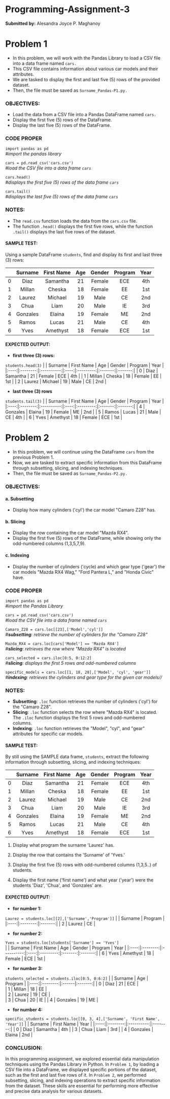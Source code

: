 # Programming-Assignment-3
**Submitted by:** Alesandra Joyce P. Maghanoy

# Problem 1 
- In this problem, we will work with the Pandas Library to load a CSV file into a data frame named `cars.` 
- This CSV file contains information about various car models and their attributes. 
- We are tasked to display the first and last five (5) rows of the provided dataset. 
- Then, the file must be saved as `Surname_Pandas-P1.py.`

### OBJECTIVES:
- Load the data from a CSV file into a Pandas DataFrame named `cars.`
- Display the first five (5) rows of the DataFrame.
- Display the last five (5) rows of the DataFrame.

### CODE PROPER

`import pandas as pd`     
*#import the pandas library*
    
`cars = pd.read_csv('cars.csv')`     
*#load the CSV file into a data frame `cars`*

`cars.head()`     
*#displays the first five (5) rows of the data frame `cars`*

`cars.tail()`     
*#displays the last five (5) rows of the data frame `cars`*

### NOTES:
- The `read.csv` function loads the data from the `cars.csv` file.
- The function `.head()` displays the first five rows, while the function `.tail()` displays the last five rows of the dataset.

#### SAMPLE TEST:
Using a sample DataFrame `students`, find and display its first and last three (3) rows:

|      | Surname  | First Name | Age  | Gender    | Program | Year    |
|:----:|:--------:|:----------:|:----:|:---------:|:-------:|:-------:|
|  0   | Diaz     | Samantha   | 21   |  Female   |  ECE    |  4th    | 
|  1   |  Millan  | Cheska     | 18   |  Female   |  EE     |  1st    |
|  2   | Laurez   | Michael    | 19   |  Male     |  CE     |  2nd    |
|  3   | Chua     | Liam       | 20   |  Male     |  IE     |  3rd    |
|  4   | Gonzales | Elaina     | 19   |  Female   |  ME     |  2nd    |
|  5   | Ramos    | Lucas      | 21   |  Male     |  CE     |  4th    |
|  6   | Yves     | Amethyst   | 18   |  Female   |  ECE    |  1st    |

#### EXPECTED OUTPUT:
- **first three (3) rows:**
  
`students.head(3)`
|      | Surname  | First Name | Age  | Gender    | Program | Year    |
|:----:|:--------:|:----------:|:----:|:---------:|:-------:|:-------:|
|  0   | Diaz     | Samantha   | 21   |  Female   |  ECE    |  4th    | 
|  1   |  Millan  | Cheska     | 18   |  Female   |  EE     |  1st    |
|  2   | Laurez   | Michael    | 19   |  Male     |  CE     |  2nd    |

- **last three (3) rows**
  
`students.tail(3)`
|      | Surname  | First Name | Age  | Gender    | Program | Year    |
|:----:|:--------:|:----------:|:----:|:---------:|:-------:|:-------:|
|  4   | Gonzales | Elaina     | 19   |  Female   |  ME     |  2nd    |
|  5   | Ramos    | Lucas      | 21   |  Male     |  CE     |  4th    |
|  6   | Yves     | Amethyst   | 18   |  Female   |  ECE    |  1st    |


# Problem 2
- In this problem, we will continue using the DataFrame `cars` from the previous Problem 1. 
- Now, we are tasked to extract specific information from this DataFrame through subsetting, slicing, and indexing techniques. 
- Then, the file must be saved as `Surname_Pandas-P2.py.`
  
### OBJECTIVES:
#### a. Subsetting
- Display how many cylinders ('cyl') the car model "Camaro Z28" has.

#### b. Slicing
- Display the row containing the car model "Mazda RX4".
- Display the first five (5) rows of the DataFrame, while showing only the odd-numbered columns (1,3,5,7,9).

#### c. Indexing
- Display the number of cylinders ('cycle) and which gear type ('gear') the car models "Mazda RX4 Wag," "Ford Pantera L," and "Honda Civic" have.

### CODE PROPER

`import pandas as pd`     
*#import the Pandas Library*

`cars = pd.read_csv('cars.csv')`  
*#load the CSV file into a data frame named `cars`*

`Camaro_Z28 = cars.loc[[23],['Model','cyl']]`   
*#**subsetting**: retrieve the number of cylinders for the "Camaro Z28"*

`Mazda_RX4 = cars.loc[cars['Model'] == 'Mazda RX4']`   
*#**slicing**: retrieves the row where "Mazda RX4" is located*

`cars_selected = cars.iloc[0:5, 0:12:2]`   
*#**slicing**: displays the first 5 rows and odd-numbered columns*

`specific_models = cars.loc[[1, 18, 28],['Model', 'cyl', 'gear']]`   
*#**indexing**: retrieves the cylinders and gear type for the given car models//*

### NOTES:
- **Subsetting**: `.loc` function retrieves the number of cylinders ('cyl') for the "Camaro Z28".
- **Slicing**: `.loc` function selects the row where "Mazda RX4" is located. The `.iloc` function displays the first 5 rows and odd-numbered columns.
- **Indexing**: `.loc` function retrieves the "Model", "cyl", and "gear" attributes for specific car models.

#### SAMPLE TEST:
By still using the SAMPLE data frame, `students`, extract the following information through subsetting, slicing, and indexing techniques:

|      | Surname  | First Name | Age  | Gender    | Program | Year    |
|:----:|:--------:|:----------:|:----:|:---------:|:-------:|:-------:|
|  0   | Diaz     | Samantha   | 21   |  Female   |  ECE    |  4th    | 
|  1   | Millan   | Cheska     | 18   |  Female   |  EE     |  1st    |
|  2   | Laurez   | Michael    | 19   |  Male     |  CE     |  2nd    |
|  3   | Chua     | Liam       | 20   |  Male     |  IE     |  3rd    |
|  4   | Gonzales | Elaina     | 19   |  Female   |  ME     |  2nd    |
|  5   | Ramos    | Lucas      | 21   |  Male     |  CE     |  4th    |
|  6   | Yves     | Amethyst   | 18   |  Female   |  ECE    |  1st    |
    
1. Display what program the surname 'Laurez' has.

2. Display the row that contains the 'Surname' of 'Yves.'

3. Display the first five (5) rows with odd-numbered columns (1,3,5..) of students.

4. Display the first name ('first name') and what year ('year') were the students 'Diaz', 'Chua', and 'Gonzales' are.


#### EXPECTED OUTPUT:
- **for number 1:**
  
`Laurez = students.loc[[2],['Surname','Program']]` 
|      | Surname  | Program |
|:----:|:--------:|:-------:|
|  2   | Laurez   |   CE    |

- **for number 2:**
  
`Yves = students.loc[students['Surname'] == 'Yves']`   
|      | Surname  | First Name | Age  | Gender    | Program | Year    |
|:----:|:--------:|:----------:|:----:|:---------:|:-------:|:-------:|
|  6   | Yves     | Amethyst   | 18   |  Female   |  ECE    |  1st    |

- **for number 3:**
  
`students_selected = students.iloc[0:5, 0:6:2]`
|      | Surname  | Age   | Program |
|:----:|:--------:|:------|:-------:|
|  0   | Diaz     |  21   |   ECE   |  
|  1   |  Millan  |  18   |   EE    |  
|  2   | Laurez   |  19   |   CE    |  
|  3   | Chua     |  20   |   IE    | 
|  4   | Gonzales |  19   |   ME    |  

- **for number 4:**
   
`specific_students = students.loc[[0, 3, 4],['Surname', 'First Name', 'Year']]` 
|      | Surname  | First Name |  Year    |
|:----:|:--------:|:----------:|:--------:|
|  0   | Diaz     | Samantha   |   4th    |
|  3   | Chua     | Liam       |   3rd    |
|  4   | Gonzales | Elaina     |   2nd    |

### CONCLUSION:
In this programming assignment, we explored essential data manipulation techniques using the Pandas Library in Python. In `Problem 1`, by loading a CSV file into a DataFrame, we displayed specific portions of the dataset, such as the first and last five rows of it. In `Problem 2`, we performed subsetting, slicing, and indexing operations to extract specific information from the dataset. These skills are essential for performing more effective and precise data analysis for various datasets. 



